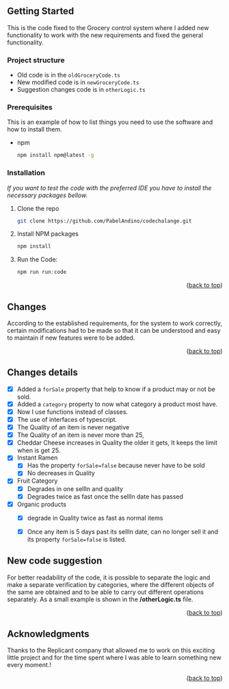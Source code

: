﻿<div id="top"></div>










<!-- GETTING STARTED -->
## Getting Started

This is the code fixed to the Grocery control system where I added new functionality to work with the new requirements and fixed the general functionality.  


### Project structure
- Old code is in the `oldGroceryCode.ts`
- New modified code is in `newGroceryCode.ts`
- Suggestion changes code is in `otherLogic.ts` 

### Prerequisites

This is an example of how to list things you need to use the software and how to install them.
* npm
  ```sh
  npm install npm@latest -g
  ```

### Installation

_If you want to test the code with the preferred IDE  you have to install the necessary packages bellow._


1. Clone the repo
   ```sh
   git clone https://github.com/PabelAndino/codechalange.git
   ```
3. Install NPM packages
   ```sh
   npm install
   ```
4. Run the Code:
   ```js
   npm run run:code
   ```

<p align="right">(<a href="#top">back to top</a>)</p>



<!-- Changes -->
## Changes

According to the established requirements, for the system to work correctly, certain modifications had to be made so that it can be understood and easy to maintain if new features were to be added.

<p align="right">(<a href="#top">back to top</a>)</p>



<!-- ROADMAP -->
## Changes details
- [x] Added a `forSale` property that help to know if a product may or not be sold.
- [x] Added a `category` property to now what category a product most have.
- [x] Now I use functions instead of classes.
- [x] The use of interfaces of typescript.
- [x] The Quality of an item is never negative
- [x] The Quality of an item is never more than 25,
- [x] Cheddar Cheese increases in Quality the older it gets, It keeps the limit when is get 25.
- [x] Instant Ramen
    - [x]  Has the property `forSale=false` because never have to be sold
    - [x] No decreases in Quality
- [x] Fruit Category
    - [x] Degrades in one sellIn and quality
    - [x] Degrades twice as fast once the sellIn date has passed
- [x] Organic products
    - [x] degrade in Quality twice as fast as normal items
    - [x] Once any item is 5 days past its sellIn date, can no longer sell it and its property `forSale=false` is listed.



<!-- CONTRIBUTING -->
## New code suggestion

For better readability of the code, it is possible to separate the logic and make a separate verification by categories, where the different objects of the same are obtained and to be able to carry out different operations separately. As a small example is shown in the  **/otherLogic.ts** file.

<p align="right">(<a href="#top">back to top</a>)</p>







<!-- ACKNOWLEDGMENTS -->
## Acknowledgments

Thanks to the Replicant company that allowed me to work on this exciting little project and for the time spent where I was able to learn something new every moment.!



<p align="right">(<a href="#top">back to top</a>)</p>



